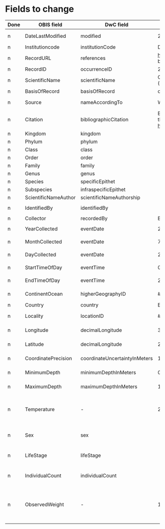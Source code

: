 # Fields to change

Done | OBIS field | DwC field | Old value | New value | Remarks
--- | --- | --- | --- | --- | ---
n | DateLastModified | modified | 2012-12-05 17:29:50 UTC | 2012-12-05T17:29:50Z
n | Institutioncode | institutionCode | DIVEBOARD | Diveboard | `fixed value`
n | RecordURL | references | http://www.diveboard.com/ bruno.lestrade/DPaanH | `?` | Ideally an occurrence URL
n | RecordID | occurrenceID | 20745099 | `idem` | 
n | ScientificName | scientificName | Carcharhinus melanopterus (Quoy and Gaimard, 1824) | `idem` | From EOL
n | BasisOfRecord | basisOfRecord | o | HumanObservation | `fixed value`
n | Source | nameAccordingTo | WORMS | EOL, WORMS | How does EOL provide this value?
n | Citation | bibliographicCitation | Bruno Lestrade 2005-07-25 through Diveboard : http://www.diveboard.com | `?` | To be discussed
n | Kingdom | kingdom | | `?` | If provided by EOL
n | Phylum | phylum | | `?` | If provided by EOL
n | Class | class | | `?` | If provided by EOL
n | Order | order | | `?` | If provided by EOL
n | Family | family | | `?` | If provided by EOL
n | Genus | genus | | `?` | If provided by EOL
n | Species | specificEpithet | | `?` | If provided by EOL
n | Subspecies | infraspecificEpithet | | `?` | If provided by EOL
n | ScientificNameAuthor | scientificNameAuthorship | | `?` | If provided by EOL
n | IdentifiedBy | identifiedBy | | Bruno Lestrade | Identical to `recordedBy`
n | Collector | recordedBy | Bruno Lestrade - Diveboard | Bruno Lestrade | 
n | YearCollected | eventDate | 2005 | 2005-07-25 | Merge data into `eventDate`
n | MonthCollected | eventDate | 7 | 2005-07-25 | Merge data into `eventDate`
n | DayCollected | eventDate | 25 | 2005-07-25 | Merge data into `eventDate`
n | StartTimeOfDay | eventTime | 0 | 14:03:02Z | Merge data into `eventTime`
n | EndTimeOfDay | eventTime | 29/60 | 14:03:02Z | Merge data into `eventTime`
n | ContinentOcean | higherGeographyID | #<Region:0x00000006498760> | `idem` | To what does this refer exactly?
n | Country | country | Egypt | `idem` | 
n | Locality | locationID | #<Location:0x000000068d9c98> | `idem` | To what does this refer exactly?
n | Longitude | decimalLongitude | 34.513 | `idem` | Are these numbers rounded?
n | Latitude | decimalLongitude | 28.501 | `idem` | Are these numbers rounded?
n | CoordinatePrecision | coordinateUncertaintyInMeters | 100 | `idem` | Verify these are meters
n | MinimumDepth | minimumDepthInMeters | 0 | `idem` | Verify these are meters
n | MaximumDepth | maximumDepthInMeters | 12.0 | `idem` | Verify these are meters
n | Temperature | - | 28.0 | `idem` | This can be provided in a `MeasurementOrFacts` extension, requires some work
n | Sex | sex | | female | Currently not recorded, to be discussed
n | LifeStage | lifeStage | | adult | Currently not recorded, to be discussed
n | IndividualCount | individualCount | | 11 | Currently not recorded, to be discussed
n | ObservedWeight | - | 10.2 | Currently not recorded, to be discussed. Can be provided in `MeasurementsOrFacts` extension.
